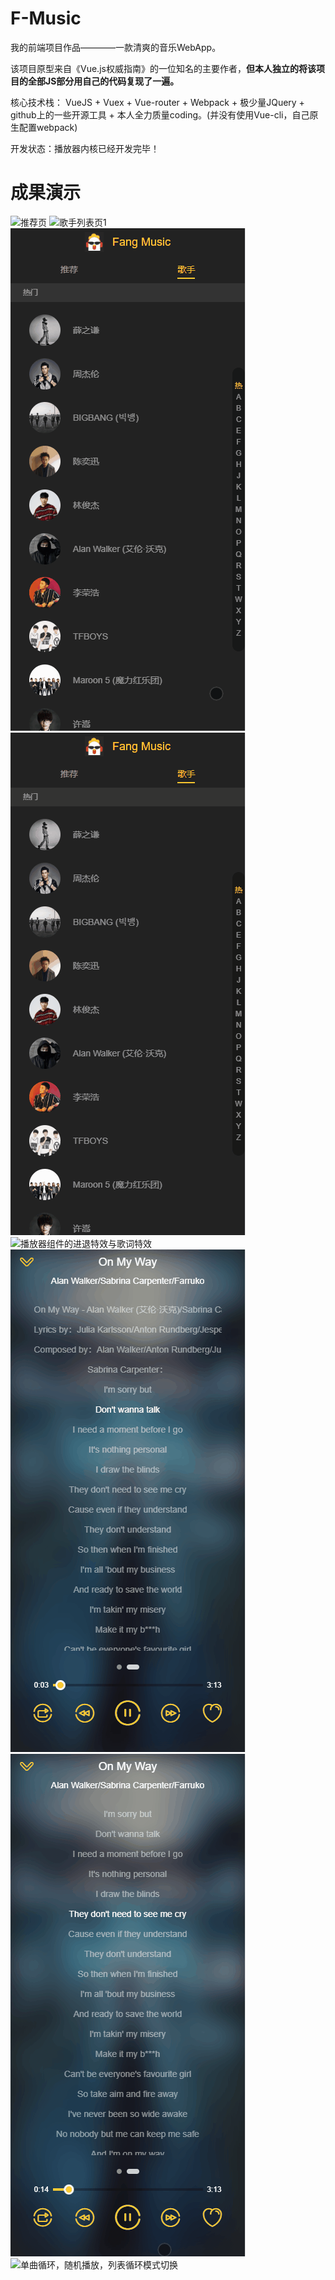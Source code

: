 # F-Music
我的前端项目作品————一款清爽的音乐WebApp。

该项目原型来自《Vue.js权威指南》的一位知名的主要作者，**但本人独立的将该项目的全部JS部分用自己的代码复现了一遍。**

核心技术栈： VueJS + Vuex + Vue-router + Webpack + 极少量JQuery + github上的一些开源工具 + 本人全力质量coding。(并没有使用Vue-cli，自己原生配置webpack)

开发状态：播放器内核已经开发完毕！

# 成果演示
![推荐页](./screenshot/recommend.gif)
![歌手列表页1](./screenshot/singer1.gif)
![歌手列表页2](./screenshot/singer2.gif)
![专辑详情页](./screenshot/singerdetail1.gif)
![播放器组件的进退特效与歌词特效](./screenshot/player1.gif)
![歌词自动滚动](./screenshot/player2.gif)
![进度条拖拽效果](./screenshot/player3.gif)
![单曲循环，随机播放，列表循环模式切换](./screenshot/player4.gif)
